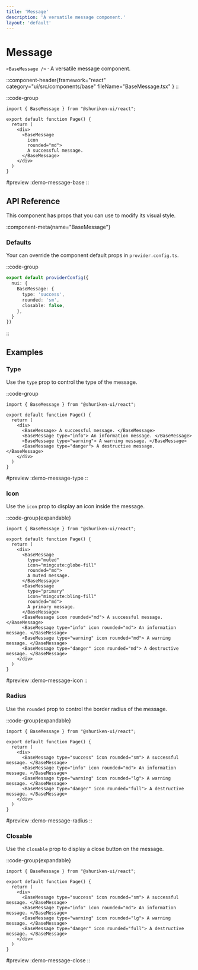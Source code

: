 ```yaml
---
title: 'Message'
description: 'A versatile message component.'
layout: 'default'
---
```


# Message

`<BaseMessage />` · A versatile message component.

::component-header{framework="react" category="ui/src/components/base" fileName="BaseMessage.tsx" }
::

::code-group

```tsx [DemoMessageBase.tsx]
import { BaseMessage } from "@shuriken-ui/react";

export default function Page() {
  return (
    <div>
      <BaseMessage 
        icon 
        rounded="md"> 
        A successful message. 
      </BaseMessage>
    </div>
  )
}
```

#preview
:demo-message-base
::


## API Reference

This component has props that you can use to modify its visual style.

:component-meta{name="BaseMessage"}

### Defaults

Your can override the component default props in `provider.config.ts`.

::code-group

```ts [provider.config.ts]
export default providerConfig({
  nui: {
    BaseMessage: {
      type: 'success',
      rounded: 'sm',
      closable: false,
    },
  }
})
```
::

## Examples

### Type

Use the `type` prop to control the type of the message.

::code-group

```tsx [DemoMessageType.tsx]
import { BaseMessage } from "@shuriken-ui/react";

export default function Page() {
  return (
    <div>
      <BaseMessage> A successful message. </BaseMessage>
      <BaseMessage type="info"> An information message. </BaseMessage>
      <BaseMessage type="warning"> A warning message. </BaseMessage>
      <BaseMessage type="danger"> A destructive message. </BaseMessage>
    </div>
  )
}
```

#preview
:demo-message-type
::

### Icon

Use the `icon` prop to display an icon inside the message.

::code-group{expandable}

```tsx [DemoMessageIcon.tsx]
import { BaseMessage } from "@shuriken-ui/react";

export default function Page() {
  return (
    <div>
      <BaseMessage 
        type="muted" 
        icon="mingcute:globe-fill" 
        rounded="md"> 
        A muted message. 
      </BaseMessage>
      <BaseMessage 
        type="primary" 
        icon="mingcute:bling-fill" 
        rounded="md"> 
        A primary message. 
      </BaseMessage>
      <BaseMessage icon rounded="md"> A successful message. </BaseMessage>
      <BaseMessage type="info" icon rounded="md"> An information message. </BaseMessage>
      <BaseMessage type="warning" icon rounded="md"> A warning message. </BaseMessage>
      <BaseMessage type="danger" icon rounded="md"> A destructive message. </BaseMessage>
    </div>
  )
}
```

#preview
:demo-message-icon
::

### Radius

Use the `rounded` prop to control the border radius of the message.

::code-group{expandable}

```tsx [DemoMessageRadius.tsx]
import { BaseMessage } from "@shuriken-ui/react";

export default function Page() {
  return (
    <div>
      <BaseMessage type="success" icon rounded="sm"> A successful message. </BaseMessage>
      <BaseMessage type="info" icon rounded="md"> An information message. </BaseMessage>
      <BaseMessage type="warning" icon rounded="lg"> A warning message. </BaseMessage>
      <BaseMessage type="danger" icon rounded="full"> A destructive message. </BaseMessage>
    </div>
  )
}
```

#preview
:demo-message-radius
::

### Closable

Use the `closable` prop to display a close button on the message.

::code-group{expandable}

```tsx [DemoMessageClose.tsx]
import { BaseMessage } from "@shuriken-ui/react";

export default function Page() {
  return (
    <div>
      <BaseMessage type="success" icon rounded="sm"> A successful message. </BaseMessage>
      <BaseMessage type="info" icon rounded="md"> An information message. </BaseMessage>
      <BaseMessage type="warning" icon rounded="lg"> A warning message. </BaseMessage>
      <BaseMessage type="danger" icon rounded="full"> A destructive message. </BaseMessage>
    </div>
  )
}
```

#preview
:demo-message-close
::